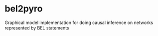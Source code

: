 # bel2pyro
Graphical model implementation for doing causal inference on networks represented by BEL statements
